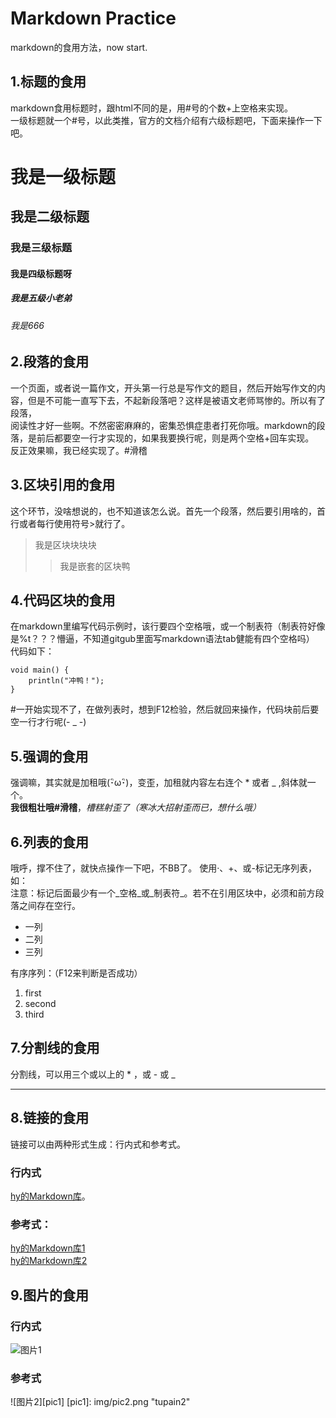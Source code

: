 # Markdown Practice
markdown的食用方法，now start. 

## 1.标题的食用
markdown食用标题时，跟html不同的是，用#号的个数+上空格来实现。  
一级标题就一个#号，以此类推，官方的文档介绍有六级标题吧，下面来操作一下吧。  
# 我是一级标题
## 我是二级标题
### 我是三级标题
#### 我是四级标题呀
##### 我是五级小老弟
###### 我是666

## 2.段落的食用
  一个页面，或者说一篇作文，开头第一行总是写作文的题目，然后开始写作文的内容，但是不可能一直写下去，不起新段落吧？这样是被语文老师骂惨的。所以有了段落，  
  阅读性才好一些啊。不然密密麻麻的，密集恐惧症患者打死你哦。markdown的段落，是前后都要空一行才实现的，如果我要换行呢，则是两个空格+回车实现。  
  反正效果嘛，我已经实现了。#滑稽  

## 3.区块引用的食用
  这个环节，没啥想说的，也不知道该怎么说。首先一个段落，然后要引用啥的，首行或者每行使用符号>就行了。  
  >我是区块块块块
  >>我是嵌套的区块鸭

## 4.代码区块的食用
  在markdown里编写代码示例时，该行要四个空格哦，或一个制表符（制表符好像是%t？？？懵逼，不知道gitgub里面写markdown语法tab健能有四个空格吗）  
  代码如下：  
  
    void main() {  
        println("冲鸭！");  
    }  
  
  #一开始实现不了，在做列表时，想到F12检验，然后就回来操作，代码块前后要空一行才行呢(- _ -)  
  
## 5.强调的食用
  强调嘛，其实就是加租哦(･ิω･ิ)，变歪，加租就内容左右连个 * 或者 _ ,斜体就一个。  
  **我很粗壮哦#滑稽**，*槽糕射歪了（寒冰大招射歪而已，想什么哦）*
  
## 6.列表的食用
  哦呼，撑不住了，就快点操作一下吧，不BB了。  使用·、+、或-标记无序列表，如：  
  注意：标记后面最少有一个_空格_或_制表符_。若不在引用区块中，必须和前方段落之间存在空行。  
  * 一列  
  * 二列  
  * 三列  
  
  有序序列：（F12来判断是否成功）  
  1. first  
  2. second  
  3. third  
  
## 7.分割线的食用
  分割线，可以用三个或以上的 * ，或 - 或 _  
  ***  

## 8.链接的食用
  链接可以由两种形式生成：行内式和参考式。  
  ### 行内式  
  
  [hy的Markdown库](https://github.com/hy529283176/markdownpractice/ "title")。
  
  ### 参考式：
   
   [hy的Markdown库1][id1]  
   [hy的Markdown库2][id2]  
   
   [id1]: https://github.com/hy529283176/markdownpractice/  
   [id2]: https://github.com/hy529283176/markdownpractice/ "title2"

## 9.图片的食用
  ### 行内式
  
  ![图片1](/img/pic1.png "tupian")
  
  ### 参考式
  
  ![图片2][pic1]
  [pic1]: img/pic2.png "tupain2"

